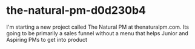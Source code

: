 # the-natural-pm-d0d230b4
I'm starting a new project called The Natural PM  at thenaturalpm.com. Its going to be primarily a sales funnel without a menu that helps Junior and Aspiring PMs to get into product 
